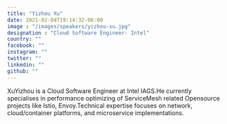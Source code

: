```yaml
---
title: "Yizhou Xu"
date: 2021-02-04T19:14:32-06:00
image : "/images/speakers/yizhou-xu.jpg"
designation : "Cloud Software Engineer- Intel"
country: ""
facebook: ""
instagram: ""
twitter: ""
linkedin: ""
github: ""
---
```


XuYizhou is a Cloud Software Engineer at Intel IAGS.He currently specialises in performance optimizing of ServiceMesh related Opensource projects like Istio, Envoy.Technical expertise focuses on network, cloud/container platforms, and microservice implementations.
